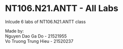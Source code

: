 # NT106.N21.ANTT - All Labs
Inlcude 6 labs of NT106.N21.ANTT class

Made by: </br>
Nguyen Dao Ga Do - 21521955 </br>
Vo Truong Trung Hieu - 21520237 </br>
